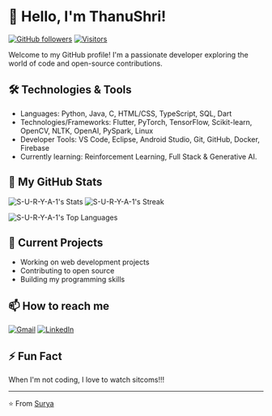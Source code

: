 # 👋 Hello, I'm ThanuShri!

[![GitHub followers](https://img.shields.io/github/followers/Thanushri03?style=social)](https://github.com/Thanushri03)
[![Visitors](https://komarev.com/ghpvc/?username=Thanushri03&color=blue)](https://github.com/Thanushri03)

Welcome to my GitHub profile! I'm a passionate developer exploring the world of code and open-source contributions.

## 🛠️ Technologies & Tools

- Languages: Python, Java, C, HTML/CSS, TypeScript, SQL, Dart
- Technologies/Frameworks: Flutter, PyTorch, TensorFlow, Scikit-learn, OpenCV, NLTK, OpenAI, PySpark, Linux
- Developer Tools: VS Code, Eclipse, Android Studio, Git, GitHub, Docker, Firebase
- Currently learning: Reinforcement Learning, Full Stack & Generative AI.

## 🌱 My GitHub Stats
![S-U-R-Y-A-1's Stats](https://github-readme-stats.vercel.app/api?username=S-U-R-Y-A-1&theme=blueberry&show_icons=true&hide_border=true&count_private=true)
![S-U-R-Y-A-1's Streak](https://github-readme-streak-stats.herokuapp.com/?user=S-U-R-Y-A-1&theme=blueberry&hide_border=true)
<p align="center">

![S-U-R-Y-A-1's Top Languages](https://github-readme-stats.vercel.app/api/top-langs/?username=S-U-R-Y-A-1&theme=blueberry&show_icons=true&hide_border=true&layout=compact)
</p>

## 🔭 Current Projects

- Working on web development projects
- Contributing to open source
- Building my programming skills

## 📫 How to reach me

[![Gmail](https://img.shields.io/badge/-Gmail-D14836?style=flat&logo=Gmail&logoColor=white)](mailto:suryasabari7711@gmail.com)
[![LinkedIn](https://img.shields.io/badge/-LinkedIn-0077B5?style=flat&logo=LinkedIn&logoColor=white)](https://www.linkedin.com/in/suryasivakumar1/)

## ⚡ Fun Fact

When I'm not coding, I love to watch sitcoms!!!

---

⭐ From [Surya](https://github.com/S-U-R-Y-A-1)

